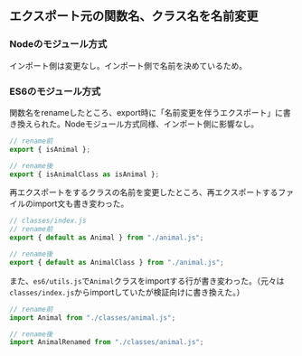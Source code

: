 ## エクスポート元の関数名、クラス名を名前変更

### Nodeのモジュール方式

インポート側は変更なし。インポート側で名前を決めているため。

### ES6のモジュール方式

関数名をrenameしたところ、export時に「名前変更を伴うエクスポート」に書き換えられた。Nodeモジュール方式同様、インポート側に影響なし。

```js
// rename前
export { isAnimal };

// rename後
export { isAnimalClass as isAnimal };
```

再エクスポートをするクラスの名前を変更したところ、再エクスポートするファイルのimport文も書き変わった。

```js
// classes/index.js
// rename前
export { default as Animal } from "./animal.js";

// rename後
export { default as AnimalClass } from "./animal.js";
```

また、`es6/utils.js`で`Animal`クラスをimportする行が書き変わった。（元々は`classes/index.js`からimportしていたが検証向けに書き換えた。）

```js
// rename前
import Animal from "./classes/animal.js";

// rename後
import AnimalRenamed from "./classes/animal.js";
```

